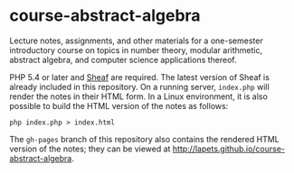 # course-abstract-algebra

Lecture notes, assignments, and other materials for a one-semester introductory course on topics in number theory, modular arithmetic, abstract algebra, and computer science applications thereof.

PHP 5.4 or later and [Sheaf](http://sheaf.io) are required. The latest version of Sheaf is already included in this repository. On a running server, `index.php` will render the notes in their HTML form. In a Linux environment, it is also possible to build the HTML version of the notes as follows:

    php index.php > index.html

The `gh-pages` branch of this repository also contains the rendered HTML version of the notes; they can be viewed at http://lapets.github.io/course-abstract-algebra.
